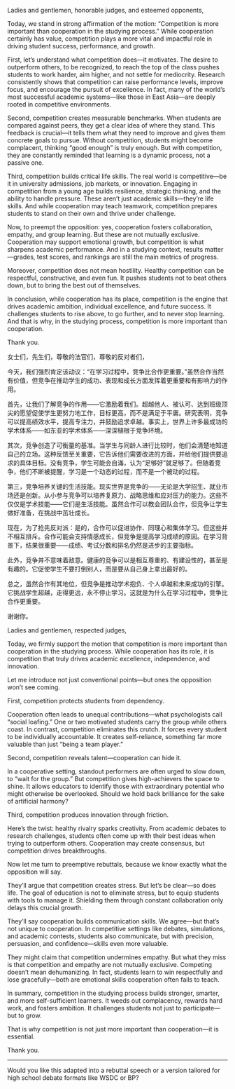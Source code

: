 Ladies and gentlemen, honorable judges, and esteemed opponents,
  
Today, we stand in strong affirmation of the motion: “Competition is more important than cooperation in the studying process.” While cooperation certainly has value, competition plays a more vital and impactful role in driving student success, performance, and growth.

First, let’s understand what competition does—it motivates. The desire to outperform others, to be recognized, to reach the top of the class pushes students to work harder, aim higher, and not settle for mediocrity. Research consistently shows that competition can raise performance levels, improve focus, and encourage the pursuit of excellence. In fact, many of the world’s most successful academic systems—like those in East Asia—are deeply rooted in competitive environments.

Second, competition creates measurable benchmarks. When students are compared against peers, they get a clear idea of where they stand. This feedback is crucial—it tells them what they need to improve and gives them concrete goals to pursue. Without competition, students might become complacent, thinking “good enough” is truly enough. But with competition, they are constantly reminded that learning is a dynamic process, not a passive one.

Third, competition builds critical life skills. The real world is competitive—be it in university admissions, job markets, or innovation. Engaging in competition from a young age builds resilience, strategic thinking, and the ability to handle pressure. These aren’t just academic skills—they’re life skills. And while cooperation may teach teamwork, competition prepares students to stand on their own and thrive under challenge.

Now, to preempt the opposition: yes, cooperation fosters collaboration, empathy, and group learning. But these are not mutually exclusive. Cooperation may support emotional growth, but competition is what sharpens academic performance. And in a studying context, results matter—grades, test scores, and rankings are still the main metrics of progress.

Moreover, competition does not mean hostility. Healthy competition can be respectful, constructive, and even fun. It pushes students not to beat others down, but to bring the best out of themselves.

In conclusion, while cooperation has its place, competition is the engine that drives academic ambition, individual excellence, and future success. It challenges students to rise above, to go further, and to never stop learning. And that is why, in the studying process, competition is more important than cooperation.

Thank you.

女士们，先生们，尊敬的法官们，尊敬的反对者们，

今天，我们强烈肯定该动议：“在学习过程中，竞争比合作更重要。”虽然合作当然有价值，但竞争在推动学生的成功、表现和成长方面发挥着更重要和有影响力的作用。

首先，让我们了解竞争的作用——它激励着我们。超越他人、被认可、达到班级顶尖的愿望促使学生更努力地工作，目标更高，而不是满足于平庸。研究表明，竞争可以提高绩效水平，提高专注力，并鼓励追求卓越。事实上，世界上许多最成功的学术体系——如东亚的学术体系——深深植根于竞争环境。

其次，竞争创造了可衡量的基准。当学生与同龄人进行比较时，他们会清楚地知道自己的立场。这种反馈至关重要，它告诉他们需要改进的方面，并给他们提供要追求的具体目标。没有竞争，学生可能会自滿，认为“足够好”就足够了。但随着竞争，他们不断被提醒，学习是一个动态的过程，而不是一个被动的过程。

第三，竞争培养关键的生活技能。现实世界是竞争的——无论是大学招生、就业市场还是创新。从小参与竞争可以培养复原力、战略思维和应对压力的能力。这些不仅仅是学术技能——它们是生活技能。虽然合作可以教会团队合作，但竞争让学生做好准备，在挑战中茁壮成长。

现在，为了抢先反对派：是的，合作可以促进协作、同理心和集体学习。但这些并不相互排斥。合作可能会支持情感成长，但竞争是提高学习成绩的原因。在学习背景下，结果很重要——成绩、考试分数和排名仍然是进步的主要指标。

此外，竞争并不意味着敌意。健康的竞争可以是相互尊重的、有建设性的，甚至是有趣的。它促使学生不要打倒别人，而是要从自己身上拿出最好的。

总之，虽然合作有其地位，但竞争是推动学术抱负、个人卓越和未来成功的引擎。它挑战学生超越，走得更远，永不停止学习。这就是为什么在学习过程中，竞争比合作更重要。

谢谢你。

Ladies and gentlemen, respected judges,

  

Today, we firmly support the motion that competition is more important than cooperation in the studying process. While cooperation has its role, it is competition that truly drives academic excellence, independence, and innovation.

  

Let me introduce not just conventional points—but ones the opposition won’t see coming.

  

First, competition protects students from dependency.

Cooperation often leads to unequal contributions—what psychologists call “social loafing.” One or two motivated students carry the group while others coast. In contrast, competition eliminates this crutch. It forces every student to be individually accountable. It creates self-reliance, something far more valuable than just “being a team player.”

  

Second, competition reveals talent—cooperation can hide it.

In a cooperative setting, standout performers are often urged to slow down, to “wait for the group.” But competition gives high-achievers the space to shine. It allows educators to identify those with extraordinary potential who might otherwise be overlooked. Should we hold back brilliance for the sake of artificial harmony?

  

Third, competition produces innovation through friction.

Here’s the twist: healthy rivalry sparks creativity. From academic debates to research challenges, students often come up with their best ideas when trying to outperform others. Cooperation may create consensus, but competition drives breakthroughs.

  

Now let me turn to preemptive rebuttals, because we know exactly what the opposition will say.

  

They’ll argue that competition creates stress. But let’s be clear—so does life. The goal of education is not to eliminate stress, but to equip students with tools to manage it. Shielding them through constant collaboration only delays this crucial growth.

  

They’ll say cooperation builds communication skills. We agree—but that’s not unique to cooperation. In competitive settings like debates, simulations, and academic contests, students also communicate, but with precision, persuasion, and confidence—skills even more valuable.

  

They might claim that competition undermines empathy. But what they miss is that competition and empathy are not mutually exclusive. Competing doesn’t mean dehumanizing. In fact, students learn to win respectfully and lose gracefully—both are emotional skills cooperation often fails to teach.

  

In summary, competition in the studying process builds stronger, smarter, and more self-sufficient learners. It weeds out complacency, rewards hard work, and fosters ambition. It challenges students not just to participate—but to grow.

  

That is why competition is not just more important than cooperation—it is essential.

  

Thank you.

---

Would you like this adapted into a rebuttal speech or a version tailored for high school debate formats like WSDC or BP?